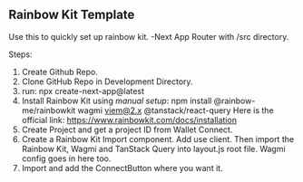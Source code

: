 ## Rainbow Kit Template

Use this to quickly set up rainbow kit.
-Next App Router with /src directory.

Steps:
1. Create Github Repo.
2. Clone GitHub Repo in Development Directory.
3. run: npx create-next-app@latest
4. Install Rainbow Kit using *manual setup*: npm install @rainbow-me/rainbowkit wagmi viem@2.x @tanstack/react-query   Here is the official link: https://www.rainbowkit.com/docs/installation
5. Create Project and get a project ID from Wallet Connect.
6. Create a Rainbow Kit Import component.  Add use client.  Then import the Rainbow Kit, Wagmi and TanStack Query into layout.js root file.  Wagmi config goes in here too.
7. Import and add the ConnectButton where you want it.
